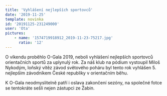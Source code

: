 ```yaml
---
title: 'Vyhlášení nejlepších sportovců'
date: '2019-11-25'
template: novinka
id: '20191125-231249000'
user: 'Ota'
pictures:
    - name: '1574719918912_2019-11-23-75217.jpg'
      ratio: '12'
---
```

O víkendu proběhlo O-Gala 2019, neboli vyhlášení nejlepších sportovců orientačních sportů za uplynulý rok. Za náš klub na pódium vystoupil Miloš Nykodým, loňský vítěz závod světového poháru byl tento rok vyhlášen 5. nejlepším závodníkem České republiky v orientačním běhu.

K O-Gala neodmyslitelně patří i oslava zakončení sezóny, na společné fotce se tentokráte sešli nejen zástupci ze Žabin.
